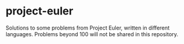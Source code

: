 # project-euler
Solutions to some problems from Project Euler, written in different languages. Problems beyond 100 will not be shared in this repository.
